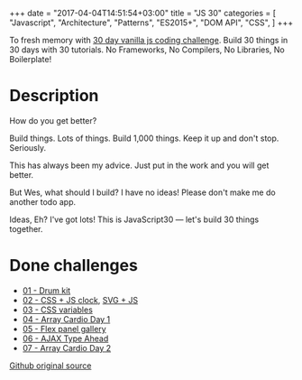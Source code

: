 +++
date = "2017-04-04T14:51:54+03:00"
title = "JS 30"
categories = [
    "Javascript",
    "Architecture",
    "Patterns",
    "ES2015+",
    "DOM API",
    "CSS",
]
+++

To fresh memory with [30 day vanilla js coding challenge](https://javascript30.com/). Build 30 things in 30 days with 30 tutorials. No Frameworks, No Compilers, No Libraries, No Boilerplate!

<!--more-->

# Description

How do you get better?

Build things. Lots of things. Build 1,000 things. Keep it up and don't stop. Seriously.

This has always been my advice. Just put in the work and you will get better.

But Wes, what should I build? I have no ideas! Please don't make me do another todo app.

Ideas, Eh? I've got lots! This is JavaScript30 — let's build 30 things together.

# Done challenges

* [01 - Drum kit](/html/js-30/01-drum-kit/index.html)
* [02 - CSS + JS clock](/html/js-30/02-js-and-css-clock/index.html), [SVG + JS](http://thenewcode.com/943/An-SVG-Analog-Clock-In-6-Lines-of-JavaScript)
* [03 - CSS variables](/html/js-30/03-css-variables/index.html)
* [04 - Array Cardio Day 1](/html/js-30/04-array-cardio-day1/index.html)
* [05 - Flex panel gallery](/html/js-30/05-flex-panel-gallery/index.html)
* [06 - AJAX Type Ahead](/html/js-30/06-type-ahead/index.html)
* [07 - Array Cardio Day 2](/html/js-30/07-array-cardio-day2/index.html)

[Github original source](https://github.com/wesbos/JavaScript30)